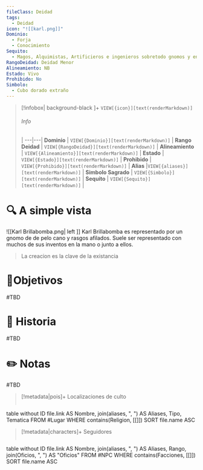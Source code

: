 ```yaml
---
fileClass: Deidad
tags:
  - Deidad
icon: "![[karl.png]]"
Dominio:
  - Forja
  - Conocimiento
Sequito:
  - Magos, Alquimistas, Artificieros e ingenieros sobretodo gnomos y enanos
RangoDeidad: Deidad Menor
Alineamiento: NB
Estado: Vivo
Prohibido: No
Simbolo:
  - Cubo dorado extraño
---
```


> [!infobox| background-black ]+
`VIEW[{icon}][text(renderMarkdown)]`
> ###### Info
>  |
> ---|---|
> **Dominio** | `VIEW[{Dominio}][text(renderMarkdown)]` |
> **Rango Deidad** | `VIEW[{RangoDeidad}][text(renderMarkdown)]` |
> **Alineamiento** | `VIEW[{Alineamiento}][text(renderMarkdown)]` |
> **Estado** | `VIEW[{Estado}][text(renderMarkdown)]` |
> **Prohibido** | `VIEW[{Prohibido}][text(renderMarkdown)]` |
> **Alias** |`VIEW[{aliases}][text(renderMarkdown)]` |
> **Simbolo Sagrado** | `VIEW[{Simbolo}][text(renderMarkdown)]` |
> **Sequito** | `VIEW[{Sequito}][text(renderMarkdown)]` |
# 🔍 A simple vista
![[Karl Brillabomba.png| left ]]
Karl Brillabomba es representado por un gnomo de de pelo cano y rasgos afilados. Suele ser representado con muchos de sus inventos en la mano o junto a ellos.
>La creacion es la clave de la existancia
# 🎯Objetivos

#TBD
# 📜 Historia

#TBD
# ✏️ Notas

#TBD

> [!metadata|pois]+ Localizaciones de culto
> ```dataview
table without ID file.link AS Nombre, join(aliases, ", ") AS Aliases, Tipo, Tematica
FROM #Lugar
WHERE  contains(Religion, [[]])
SORT file.name ASC

> [!metadata|characters]+ Seguidores
> ```dataview
table without ID file.link AS Nombre, join(aliases, ", ") AS Aliases, Rango, join(Oficios, ", ") AS "Oficios"
FROM #NPC
WHERE  contains(Facciones, [[]])
SORT file.name ASC
